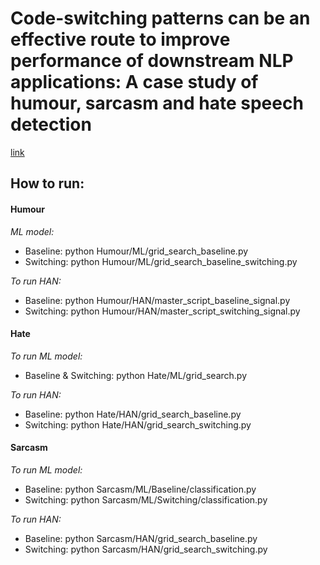# Code-switching patterns can be an effective route to improve performance of downstream NLP applications: A case study of humour, sarcasm and hate speech detection 
[link](https://arxiv.org/abs/2005.02295)
## How to run:

#### Humour
*ML model:*
- Baseline: python  Humour/ML/grid_search_baseline.py
- Switching: python  Humour/ML/grid_search_baseline_switching.py

*To run HAN:*
- Baseline: python Humour/HAN/master_script_baseline_signal.py
- Switching: python Humour/HAN/master_script_switching_signal.py

#### Hate
*To run ML model:*
- Baseline & Switching: python  Hate/ML/grid_search.py

*To run HAN:*
- Baseline: python Hate/HAN/grid_search_baseline.py
- Switching: python Hate/HAN/grid_search_switching.py

#### Sarcasm
*To run ML model:*
- Baseline: python Sarcasm/ML/Baseline/classification.py
- Switching: python Sarcasm/ML/Switching/classification.py

*To run HAN:*
- Baseline: python Sarcasm/HAN/grid_search_baseline.py
- Switching: python Sarcasm/HAN/grid_search_switching.py
